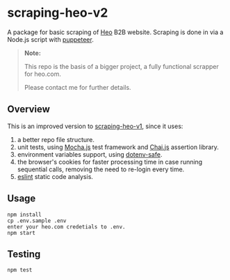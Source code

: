 # scraping-heo-v2

A package for basic scraping of [Heo](https://www.heo.com) B2B website.
Scraping is done in via a Node.js script with [puppeteer](https://www.npmjs.com/package/puppeteer).

> **Note:**
>
> This repo is the basis of a bigger project, a fully functional scrapper for heo.com.
>
> Please contact me for further details.

## Overview

This is an improved version to [scraping-heo-v1](https://github.com/jongler-dev/exercises/tree/master/scraping-heo-v1), since it uses:

1. a better repo file structure.
2. unit tests, using [Mocha.js](https://www.npmjs.com/package/mocha) test framework and [Chai.js](https://www.npmjs.com/package/chai) assertion library.
3. environment variables support, using [dotenv-safe](https://www.npmjs.com/package/dotenv-safe).
4. the browser's cookies for faster processing time in case running sequential calls, removing the need to re-login every time.
5. [eslint](https://www.npmjs.com/package/eslint) static code analysis.

## Usage

```
npm install
cp .env.sample .env
enter your heo.com credetials to .env.
npm start
```

## Testing

```
npm test
```
